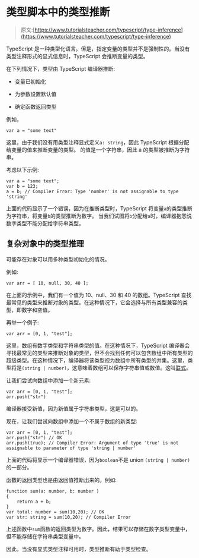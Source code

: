 # 类型脚本中的类型推断

> 原文:[https://www.tutorialsteacher.com/typescript/type-inference](https://www.tutorialsteacher.com/typescript/type-inference)

TypeScript 是一种类型化语言。但是，指定变量的类型并不是强制性的。当没有类型注释形式的显式信息时，TypeScript 会推断变量的类型。

在下列情况下，类型由 TypeScript 编译器推断:

*   变量已初始化

*   为参数设置默认值

*   确定函数返回类型

例如，

`var a = "some text"`

这里，由于我们没有用类型注释显式定义`a: string`，因此 TypeScript 根据分配给变量的值来推断变量的类型。 的值是一个字符串，因此 a 的类型被推断为字符串。

考虑以下示例:

```
var a = "some text";
var b = 123;
a = b; // Compiler Error: Type 'number' is not assignable to type 'string' 
```

上面的代码显示了一个错误，因为在推断类型时，TypeScript 将变量`a`的类型推断为字符串，将变量`b`的类型推断为数字。 当我们试图将`b`分配给`a`时，编译器抱怨说数字类型不能分配给字符串类型。

## 复杂对象中的类型推理

可能存在对象可以用多种类型初始化的情况。

例如:

`var arr = [ 10, null, 30, 40 ];`

在上面的示例中，我们有一个值为 10、null、30 和 40 的数组。TypeScript 查找最常见的类型来推断对象的类型。在这种情况下，它会选择与所有类型兼容的类型，即数字和空值。

再举一个例子:

`var arr = [0, 1, "test"];`

这里，数组有数字类型和字符串类型的值。在这种情况下，TypeScript 编译器会寻找最常见的类型来推断对象的类型，但不会找到任何可以包含数组中所有类型的超级类型。在这种情况下，编译器将该类型视为数组中所有类型的并集。这里，类型将是`(string | number)`，这意味着数组可以保存字符串值或数值。这叫[联式](/typescript/typescript-union)。

让我们尝试向数组中添加一个新元素:

```
var arr = [0, 1, "test"]; 
arr.push("str") 
```

编译器接受新值，因为新值属于字符串类型，这是可以的。

现在，让我们尝试向数组中添加一个不属于数组的新类型:

```
var arr = [0, 1, "test"]; 
arr.push("str") // OK
arr.push(true); // Compiler Error: Argument of type 'true' is not assignable to parameter of type 'string | number' 
```

上面的代码将显示一个编译器错误，因为`boolean`不是 union `(string | number)`的一部分。

函数的返回类型也是由返回值推断出来的。例如:

```
function sum(a: number, b: number )
{
    return a + b;    
}
var total: number = sum(10,20); // OK
var str: string = sum(10,20); // Compiler Error 
```

上述函数中`sum`函数的返回类型为数字。因此，结果可以存储在数字类型变量中，但不能存储在字符串类型变量中。

因此，当没有显式类型注释可用时，类型推断有助于类型检查。